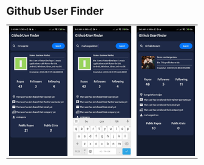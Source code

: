 # Github User Finder
<table>
  <tr>
    <td><img src='https://github.com/mrkzqsmv/Github-User-Finder-app-with-Flutter-Dart-and-Rest-API/blob/main/assets/app_screens/WhatsApp%20Image%202023-11-24%20at%203.54.10%20AM.jpeg'></td>
    <td><img src='https://github.com/mrkzqsmv/Github-User-Finder-app-with-Flutter-Dart-and-Rest-API/blob/main/assets/app_screens/WhatsApp%20Image%202023-11-24%20at%203.54.10%20AM%20(1).jpeg'></td>
    <td><img src='https://github.com/mrkzqsmv/Github-User-Finder-app-with-Flutter-Dart-and-Rest-API/blob/main/assets/app_screens/WhatsApp%20Image%202023-11-24%20at%203.54.08%20AM.jpeg'></td>
  </tr>
</table>
